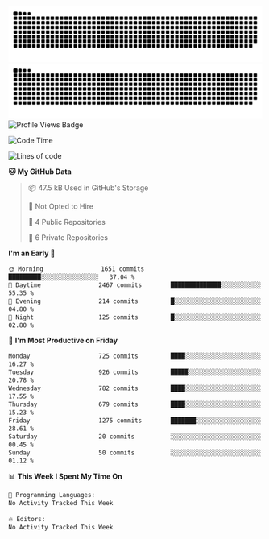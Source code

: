 <img src="https://github.com/nielsbaggerman/nielsbaggerman/blob/output/github-contribution-grid-snake.svg#gh-light-mode-only" alt="GitHub Snake Light">
<img src="https://github.com/nielsbaggerman/nielsbaggerman/blob/output/github-contribution-grid-snake-dark.svg#gh-dark-mode-only" alt="GitHub Snake Dark">
<img src="https://komarev.com/ghpvc/?username=nielsbaggerman&amp;label=Profile+Views" alt="Profile Views Badge" />

<!--START_SECTION:waka-->
![Code Time](http://img.shields.io/badge/Code%20Time-2%2C116%20hrs%2023%20mins-blue)

![Lines of code](https://img.shields.io/badge/From%20Hello%20World%20I%27ve%20Written-7.4%20million%20lines%20of%20code-blue)

**🐱 My GitHub Data** 

> 📦 47.5 kB Used in GitHub's Storage 
 > 
> 🚫 Not Opted to Hire
 > 
> 📜 4 Public Repositories 
 > 
> 🔑 6 Private Repositories 
 > 
**I'm an Early 🐤** 

```text
🌞 Morning                1651 commits        █████████░░░░░░░░░░░░░░░░   37.04 % 
🌆 Daytime                2467 commits        ██████████████░░░░░░░░░░░   55.35 % 
🌃 Evening                214 commits         █░░░░░░░░░░░░░░░░░░░░░░░░   04.80 % 
🌙 Night                  125 commits         █░░░░░░░░░░░░░░░░░░░░░░░░   02.80 % 
```
📅 **I'm Most Productive on Friday** 

```text
Monday                   725 commits         ████░░░░░░░░░░░░░░░░░░░░░   16.27 % 
Tuesday                  926 commits         █████░░░░░░░░░░░░░░░░░░░░   20.78 % 
Wednesday                782 commits         ████░░░░░░░░░░░░░░░░░░░░░   17.55 % 
Thursday                 679 commits         ████░░░░░░░░░░░░░░░░░░░░░   15.23 % 
Friday                   1275 commits        ███████░░░░░░░░░░░░░░░░░░   28.61 % 
Saturday                 20 commits          ░░░░░░░░░░░░░░░░░░░░░░░░░   00.45 % 
Sunday                   50 commits          ░░░░░░░░░░░░░░░░░░░░░░░░░   01.12 % 
```


📊 **This Week I Spent My Time On** 

```text
💬 Programming Languages: 
No Activity Tracked This Week

🔥 Editors: 
No Activity Tracked This Week
```


<!--END_SECTION:waka-->
